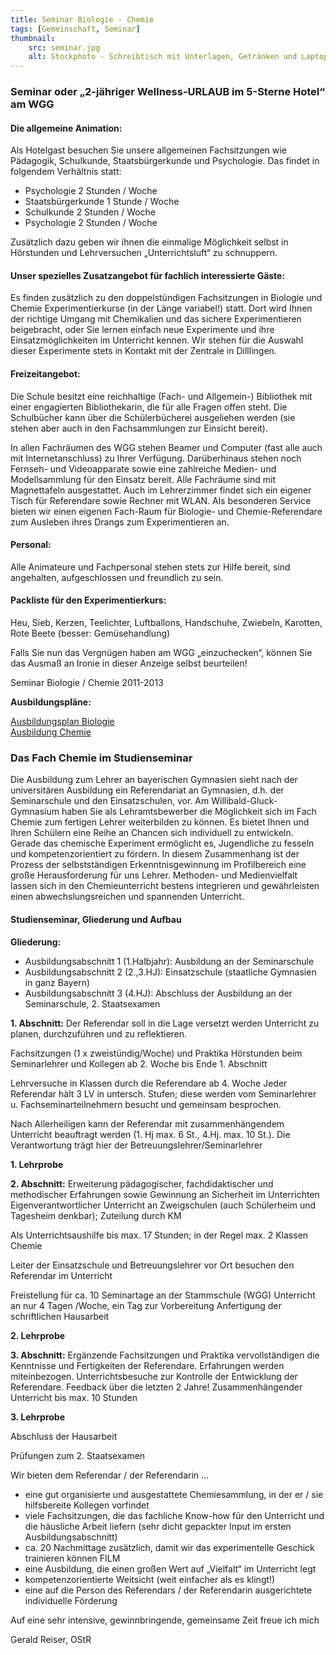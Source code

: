 ```yaml
---
title: Seminar Biologie - Chemie
tags: [Gemeinschaft, Seminar]
thumbnail: 
    src: seminar.jpg
    alt: Stockphoto - Schreibtisch mit Unterlagen, Getränken und Laptop
---
```


<h3 class="kat_gemein">Seminar oder „2-jähriger Wellness-URLAUB im 5-Sterne Hotel“ am WGG</h3>

<h4>Die allgemeine Animation:</h4>

<p>Als Hotelgast besuchen Sie unsere allgemeinen Fachsitzungen wie Pädagogik, Schulkunde, Staatsbürgerkunde und Psychologie. Das findet in folgendem Verhältnis statt:</p>
<ul style="margin-top:0">
<li>Psychologie 2 Stunden / Woche</li>
<li>Staatsbürgerkunde 1 Stunde / Woche</li>
<li>Schulkunde 2 Stunden / Woche</li>
<li>Psychologie 2 Stunden / Woche</li>
</ul>

<p>Zusätzlich dazu geben wir ihnen die einmalige Möglichkeit selbst in Hörstunden und Lehrversuchen „Unterrichtsluft“ zu schnuppern.</p>


<h4>Unser spezielles Zusatzangebot für fachlich interessierte Gäste:</h4>
	 
<p>Es finden zusätzlich zu den doppelstündigen Fachsitzungen in Biologie und Chemie Experimentierkurse (in der Länge variabel!) statt. Dort wird Ihnen der richtige Umgang mit Chemikalien und das sichere Experimentieren beigebracht, oder Sie lernen einfach neue Experimente und ihre Einsatzmöglichkeiten im Unterricht kennen. Wir stehen für die Auswahl dieser Experimente stets in Kontakt mit der Zentrale in Dilllingen.</p>


<h4>Freizeitangebot:</h4>
<p>Die Schule besitzt eine reichhaltige (Fach- und Allgemein-) Bibliothek mit einer engagierten Bibliothekarin, die für alle Fragen offen steht. Die Schulbücher kann über die Schülerbücherei ausgeliehen werden (sie stehen aber auch in den Fachsammlungen zur Einsicht bereit).</p>
<p>In allen Fachräumen des WGG stehen Beamer und Computer (fast alle auch mit Internetanschluss) zu Ihrer Verfügung. Darüberhinaus stehen noch Fernseh- und Videoapparate sowie eine zahlreiche Medien- und Modellsammlung für den Einsatz bereit. Alle Fachräume sind mit Magnettafeln ausgestattet. Auch im Lehrerzimmer findet sich ein eigener Tisch für Referendare sowie Rechner mit WLAN. Als besonderen Service bieten wir einen eigenen Fach-Raum für Biologie- und Chemie-Referendare zum Ausleben ihres Drangs zum Experimentieren an.</p>

<h4>Personal:</h4>
<p>Alle Animateure und Fachpersonal stehen stets zur Hilfe bereit, sind angehalten, aufgeschlossen und freundlich zu sein.</p>

<h4>Packliste für den Experimentierkurs:</h4>
<p>Heu, Sieb, Kerzen, Teelichter, Luftballons, Handschuhe, Zwiebeln, Karotten, Rote Beete (besser: Gemüsehandlung)</p>

<p>Falls Sie nun das Vergnügen haben am WGG „einzuchecken“, können Sie das Ausmaß an Ironie in dieser Anzeige selbst beurteilen!</p>

<p>Seminar Biologie / Chemie 2011-2013</p>

**Ausbildungspläne:**

<p><a href="/documents/Biologie.pdf">Ausbildungsplan Biologie</a><br />
<a href="/documents/Chemie.pdf">Ausbildung Chemie</a>

<h3 class="kat_gemein">Das Fach Chemie im Studienseminar</h3>

<p>Die Ausbildung zum Lehrer an bayerischen Gymnasien sieht nach der universitären Ausbildung ein Referendariat an Gymnasien, d.h. der Seminarschule und den Einsatzschulen, vor. Am Willibald-Gluck-Gymnasium haben Sie als Lehramtsbewerber die Möglichkeit sich im Fach Chemie zum fertigen Lehrer weiterbilden zu können. Es bietet Ihnen und Ihren Schülern eine Reihe an Chancen sich individuell zu entwickeln. Gerade das chemische Experiment ermöglicht es, Jugendliche zu fesseln und kompetenzorientiert zu fördern. In diesem Zusammenhang ist der Prozess der selbstständigen Erkenntnisgewinnung im Profilbereich eine große Herausforderung für uns Lehrer. Methoden- und Medienvielfalt lassen sich in den Chemieunterricht bestens integrieren und gewährleisten einen abwechslungsreichen und spannenden Unterricht.</p>

<h4>Studienseminar, Gliederung und Aufbau</h4>

**Gliederung:**
- Ausbildungsabschnitt 1 (1.Halbjahr):
Ausbildung an der Seminarschule
- Ausbildungsabschnitt 2 (2.,3.HJ):
Einsatzschule (staatliche Gymnasien in ganz Bayern)
- Ausbildungsabschnitt 3 (4.HJ):
Abschluss der Ausbildung an der Seminarschule, 2. Staatsexamen

**1. Abschnitt:**
Der Referendar soll in die Lage versetzt werden Unterricht zu planen, durchzuführen und zu reflektieren.

Fachsitzungen (1 x zweistündig/Woche) und Praktika
Hörstunden beim Seminarlehrer und Kollegen ab 2. Woche bis Ende 1. Abschnitt 

Lehrversuche in Klassen durch die Referendare ab 4. Woche 
Jeder Referendar hält 3 LV in untersch. Stufen; diese werden vom Seminarlehrer u. Fachseminarteilnehmern besucht und gemeinsam besprochen.

Nach Allerheiligen kann der Referendar mit zusammenhängendem Unterricht beauftragt werden (1. Hj max. 6 St., 4.Hj. max. 10 St.). Die Verantwortung trägt hier der Betreuungslehrer/Seminarlehrer

**1. Lehrprobe**

**2. Abschnitt:** 
Erweiterung pädagogischer, fachdidaktischer und methodischer Erfahrungen sowie Gewinnung an Sicherheit im Unterrichten
Eigenverantwortlicher Unterricht an Zweigschulen (auch Schülerheim und Tagesheim denkbar); Zuteilung durch KM

Als Unterrichtsaushilfe bis max. 17 Stunden; in der Regel max. 2 Klassen Chemie

Leiter der Einsatzschule und Betreuungslehrer vor Ort besuchen den Referendar im Unterricht

Freistellung für ca. 10 Seminartage an der Stammschule (WGG) 
Unterricht an nur 4 Tagen /Woche, ein Tag zur Vorbereitung
Anfertigung der schriftlichen Hausarbeit

**2. Lehrprobe**

**3. Abschnitt:**
Ergänzende Fachsitzungen und Praktika vervollständigen die Kenntnisse und Fertigkeiten der Referendare. Erfahrungen werden miteinbezogen. Unterrichtsbesuche zur Kontrolle der Entwicklung der Referendare. Feedback über die letzten 2 Jahre!
Zusammenhängender Unterricht bis max. 10 Stunden

**3. Lehrprobe**

Abschluss der Hausarbeit

Prüfungen zum 2. Staatsexamen



Wir bieten dem Referendar / der Referendarin …
- eine gut organisierte und ausgestattete Chemiesammlung, in der er / sie hilfsbereite Kollegen vorfindet
- viele Fachsitzungen, die das fachliche Know-how für den Unterricht und die häusliche Arbeit liefern (sehr dicht gepackter Input im ersten Ausbildungsabschnitt)
- ca. 20 Nachmittage zusätzlich, damit wir das experimentelle Geschick trainieren können FILM
- eine Ausbildung, die einen großen Wert auf „Vielfalt“ im Unterricht legt
- kompetenzorientierte Weitsicht (weit einfacher als es klingt!)
- eine auf die Person des Referendars / der Referendarin ausgerichtete individuelle Förderung

Auf eine sehr intensive, gewinnbringende, gemeinsame Zeit freue ich mich 

Gerald Reiser, OStR
</p>